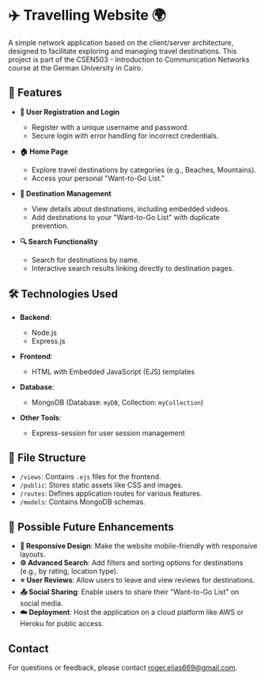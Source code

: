# ✈️ Travelling Website 🌍  

A simple network application based on the client/server architecture, designed to facilitate exploring and managing travel destinations. This project is part of the CSEN503 - Introduction to Communication Networks course at the German University in Cairo.  

## 🚀 Features  

- **🔑 User Registration and Login**  
  - Register with a unique username and password.  
  - Secure login with error handling for incorrect credentials.  

- **🏠 Home Page**  
  - Explore travel destinations by categories (e.g., Beaches, Mountains).  
  - Access your personal "Want-to-Go List."  

- **📍 Destination Management**  
  - View details about destinations, including embedded videos.  
  - Add destinations to your "Want-to-Go List" with duplicate prevention.  

- **🔍 Search Functionality**  
  - Search for destinations by name.  
  - Interactive search results linking directly to destination pages.  

## 🛠️ Technologies Used  

- **Backend**:  
  - Node.js  
  - Express.js  

- **Frontend**:  
  - HTML with Embedded JavaScript (EJS) templates  

- **Database**:  
  - MongoDB (Database: `myDB`, Collection: `myCollection`)  

- **Other Tools**:  
  - Express-session for user session management  

## 📁 File Structure  

- `/views`: Contains `.ejs` files for the frontend.  
- `/public`: Stores static assets like CSS and images.  
- `/routes`: Defines application routes for various features.  
- `/models`: Contains MongoDB schemas.  

## 🌟 Possible Future Enhancements  

- **📱 Responsive Design**: Make the website mobile-friendly with responsive layouts.  
- **⚙️ Advanced Search**: Add filters and sorting options for destinations (e.g., by rating, location type).  
- **⭐ User Reviews**: Allow users to leave and view reviews for destinations.  
- **📤 Social Sharing**: Enable users to share their "Want-to-Go List" on social media.  
- **☁️ Deployment**: Host the application on a cloud platform like AWS or Heroku for public access.  

## Contact

For questions or feedback, please contact [roger.elias669@gmail.com](mailto:roger.elias669@gmail.com).
